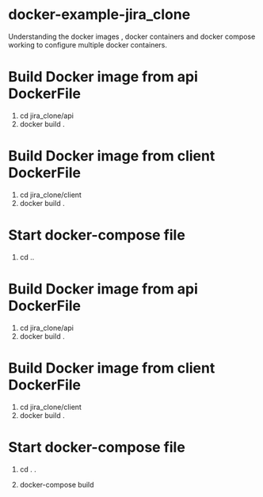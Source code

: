 # docker-example-jira_clone
Understanding the docker images , docker containers and docker compose working to configure multiple docker containers.

# Build Docker image from api DockerFile
1. cd jira_clone/api
2. docker build .

# Build Docker image from client DockerFile
1. cd jira_clone/client
2. docker build .

# Start docker-compose file
1. cd ..

# Build Docker image from api DockerFile
1. cd jira_clone/api
2. docker build .

# Build Docker image from client DockerFile
1. cd jira_clone/client
2. docker build .

# Start docker-compose file
1. cd . .

2. docker-compose build

